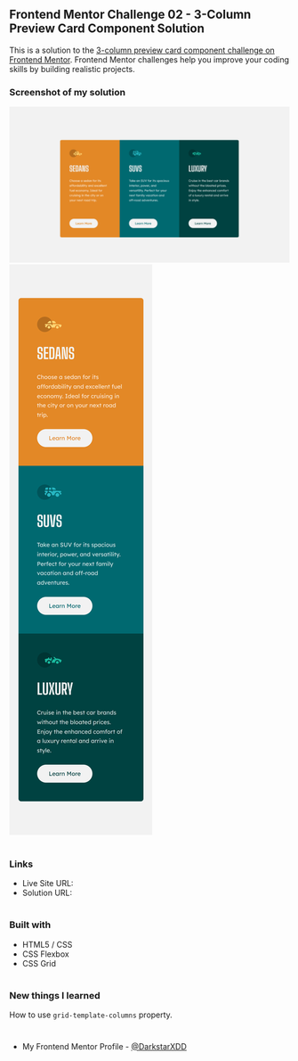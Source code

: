 ## Frontend Mentor Challenge 02 - 3-Column Preview Card Component Solution

This is a solution to the [3-column preview card component challenge on Frontend Mentor](https://www.frontendmentor.io/challenges/3column-preview-card-component-pH92eAR2-). Frontend Mentor challenges help you improve your coding skills by building realistic projects.


### Screenshot of my solution
![](./solution_screenshots/screenshot_desktop_v12.png)
![](./solution_screenshots/screenshot_mobile_v6.png)
#


### Links
- Live Site URL:
- Solution URL:
#


### Built with
- HTML5 / CSS
- CSS Flexbox
- CSS Grid
#


### New things I learned
How to use `grid-template-columns` property.
#


- My Frontend Mentor Profile - [@DarkstarXDD](https://www.frontendmentor.io/profile/DarkstarXDD)
